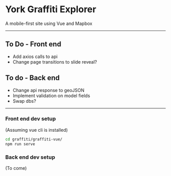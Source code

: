 # York Graffiti Explorer

A mobile-first site using Vue and Mapbox

---

## To Do - Front end

- Add axios calls to api
- Change page transitions to slide reveal?

## To do - Back end

- Change api response to geoJSON
- Implement validation on model fields
- Swap dbs?

---

### Front end dev setup

(Assuming vue cli is installed)

```bash
cd graffiti/graffiti-vue/
npm run serve
```

### Back end dev setup

(To come)
